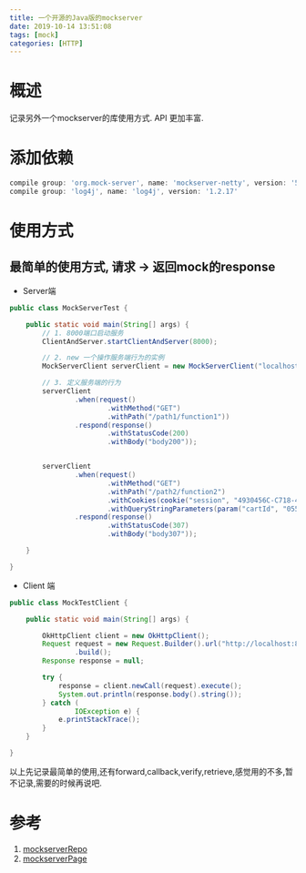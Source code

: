 ```yaml
---
title: 一个开源的Java版的mockserver
date: 2019-10-14 13:51:08
tags: [mock]
categories: [HTTP]
---
```

# 概述
记录另外一个mockserver的库使用方式. API 更加丰富.
<!-- more -->

# 添加依赖

```groovy
compile group: 'org.mock-server', name: 'mockserver-netty', version: '5.6.1'
compile group: 'log4j', name: 'log4j', version: '1.2.17'
```

# 使用方式
## 最简单的使用方式, 请求 -> 返回mock的response

- Server端

```java
public class MockServerTest {

    public static void main(String[] args) {
        // 1. 8000端口启动服务
        ClientAndServer.startClientAndServer(8000);

        // 2. new 一个操作服务端行为的实例
        MockServerClient serverClient = new MockServerClient("localhost", 8000);

        // 3. 定义服务端的行为
        serverClient
                .when(request()
                        .withMethod("GET")
                        .withPath("/path1/function1"))
                .respond(response()
                        .withStatusCode(200)
                        .withBody("body200"));


        serverClient
                .when(request()
                        .withMethod("GET")
                        .withPath("/path2/function2")
                        .withCookies(cookie("session", "4930456C-C718-476F-971F-CB8E047AB349"))
                        .withQueryStringParameters(param("cartId", "055CA455-1DF7-45BB-8535-4F83E7266092")))
                .respond(response()
                        .withStatusCode(307)
                        .withBody("body307"));

    }

}
```

- Client 端

```java
public class MockTestClient {

    public static void main(String[] args) {

        OkHttpClient client = new OkHttpClient();
        Request request = new Request.Builder().url("http://localhost:8000/path1/function1")
                .build();
        Response response = null;

        try {
            response = client.newCall(request).execute();
            System.out.println(response.body().string());
        } catch (
                IOException e) {
            e.printStackTrace();
        }
    }

}

```

以上先记录最简单的使用,还有forward,callback,verify,retrieve,感觉用的不多,暂不记录,需要的时候再说吧.


# 参考
1. [mockserverRepo](https://github.com/jamesdbloom/mockserver)
2. [mockserverPage](http://www.mock-server.com/#what-is-mockserver)